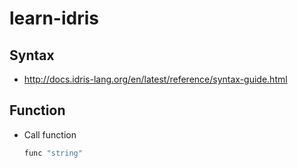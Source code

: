 # learn-idris

## Syntax
- http://docs.idris-lang.org/en/latest/reference/syntax-guide.html

## Function
- Call function
  ```idr
  func "string"
  ```

